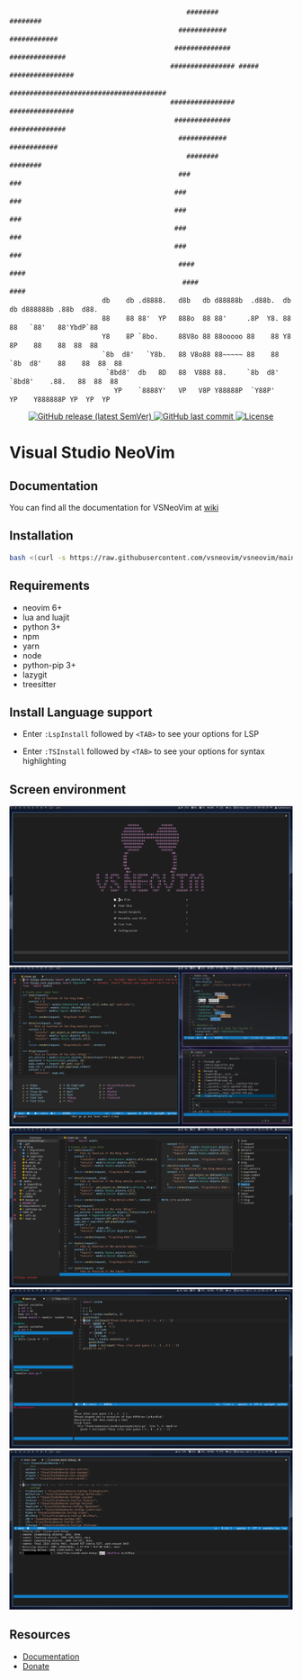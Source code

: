 ```
                                            ########               ########                                            
                                          ############           ############                                          
                                         ##############         ##############                                         
                                        ################ ##### ################                                        
                                        #######################################                                        
                                        ################       ################                                        
                                         ##############         ##############                                         
                                          ############           ############                                          
                                            ########               ########                                            
                                          ###                             ###                                          
                                         ###                               ###                                         
                                         ###                               ###                                         
                                         ###                               ###                                         
                                         ###                               ###                                         
                                          ####                            ####                                         
                                           ####                          ####                                          
                       db    db .d8888.   d8b   db d88888b  .d88b.  db    db d888888b .88b  d88.                       
                       88    88 88'  YP   888o  88 88'     .8P  Y8. 88    88   `88'   88'YbdP`88                       
                       Y8    8P `8bo.     88V8o 88 88ooooo 88    88 Y8    8P    88    88  88  88                       
                       `8b  d8'   `Y8b.   88 V8o88 88~~~~~ 88    88 `8b  d8'    88    88  88  88                       
                        `8bd8'  db   8D   88  V888 88.     `8b  d8'  `8bd8'    .88.   88  88  88                       
                          YP    `8888Y'   VP   V8P Y88888P  `Y88P'     YP    Y888888P YP  YP  YP                       
```
<div align="center">
  <a href="https://github.com/VSNeoVim/VSNeoVim/releases/latest">
    <img alt="GitHub release (latest SemVer)" src="https://img.shields.io/github/v/release/VSNeoVim/VSNeoVim">
  </a>
  <a href="https://github.com/VSNeoVim/VSNeoVim/commits">
    <img alt="GitHub last commit" src="https://img.shields.io/github/last-commit/VSNeoVim/VSNeoVim">
  </a>
  <a href="https://github.com/VSNeoVim/VSNeoVim/blob/main/LICENSE">
    <img src="https://img.shields.io/github/license/vsneovim/vsneovim?style=flat&logo=GNU&label=License" alt="License">
  </a>
</div>

# Visual Studio NeoVim

## Documentation
You can find all the documentation for VSNeoVim at [wiki](https://github.com/VSNeoVim/VSNeoVim/wiki)

## Installation

```bash
bash <(curl -s https://raw.githubusercontent.com/vsneovim/vsneovim/main/utils/install.sh)
```

## Requirements
- neovim 6+
- lua and luajit
- python 3+
- npm
- yarn
- node
- python-pip 3+
- lazygit
- treesitter

## Install Language support

- Enter `:LspInstall` followed by `<TAB>` to see your options for LSP

- Enter `:TSInstall` followed by `<TAB>` to see your options for syntax highlighting

## Screen environment

![Demo1](./media/1.png)
![Demo2](./media/2.png)
![Demo3](./media/3.png)
![Demo4](./media/4.png)
![Demo5](./media/5.png)
## Resources

- [Documentation](https://github.com/VSNeoVim/VSNeoVim/wiki)
- [Donate](https://www.payping.ir/@sameet)
